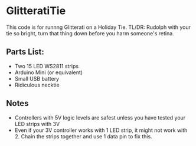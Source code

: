 # GlitteratiTie
This code is for runnng Glitterati on a Holiday Tie.
TL/DR: Rudolph with your tie so bright, turn that thing down before you harm someone's retina.

## Parts List:
- Two 15 LED WS2811 strips
- Arduino Mini (or equivalent) 
- Small USB battery
- Ridiculous necktie

## Notes
- Controllers with 5V logic levels are safest unless you have tested your LED strips with 3V
- Even if your 3V controller works with 1 LED strip, it might not work with 2.  Chain the strips together and use 1 data pin to fix this.
